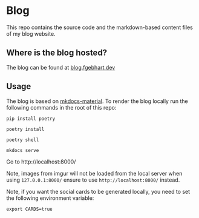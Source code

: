 # Blog
This repo contains the source code and the markdown-based content files of my blog website.


## Where is the blog hosted?

The blog can be found at [blog.fgebhart.dev](https://blog.fgebhart.dev/)


## Usage

The blog is based on [mkdocs-material](https://squidfunk.github.io/mkdocs-material/). To render the blog locally
run the following commands in the root of this repo:

```
pip install poetry

poetry install

poetry shell

mkdocs serve
```

Go to http://localhost:8000/

Note, images from imgur will not be loaded from the local server when
using `127.0.0.1:8000/` ensure to use `http://localhost:8000/` instead.

Note, if you want the social cards to be generated locally, you need to set the following environment variable:
```
export CARDS=true
```
